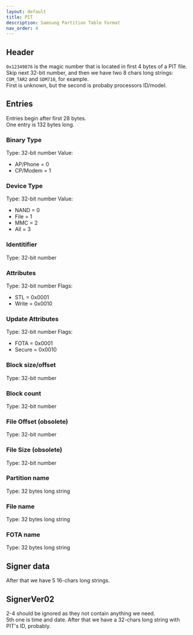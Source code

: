 ```yaml
---
layout: default
title: PIT
description: Samsung Partition Table Format
nav_order: 4
---
```


## Header
`0x12349876` is the magic number that is located in first 4 bytes of a PIT file. \
Skip next 32-bit number, and then we have two 8 chars long strings: `COM_TAR2` and `SDM710`, for example. \
First is unknown, but the second is probaby processors ID/model.

## Entries
Entries begin after first 28 bytes. \
One entry is 132 bytes long.
### Binary Type
Type: 32-bit number
Value: 
* AP/Phone = 0
* CP/Modem = 1

### Device Type
Type: 32-bit number
Value:
* NAND = 0
* File = 1
* MMC = 2
* All = 3

### Identitifier
Type: 32-bit number
### Attributes
Type: 32-bit number
Flags:
* STL = 0x0001
* Write = 0x0010

### Update Attributes
Type: 32-bit number
Flags:
* FOTA = 0x0001
* Secure = 0x0010

### Block size/offset
Type: 32-bit number
### Block count
Type: 32-bit number
### File Offset (obsolete)
Type: 32-bit number
### File Size (obsolete)
Type: 32-bit number
### Partition name
Type: 32 bytes long string
### File name
Type: 32 bytes long string
### FOTA name
Type: 32 bytes long string

## Signer data
After that we have 5 16-chars long strings.
## SignerVer02
2-4 should be ignored as they not contain anything we need. \
5th one is time and date. After that we have a 32-chars long string with PIT's ID, probably.
